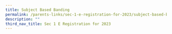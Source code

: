 ```yaml
---
title: Subject Based Banding
permalink: /parents-links/sec-1-e-registration-for-2023/subject-based-banding/
description: ""
third_nav_title: Sec 1 E Registration for 2023
---
```


